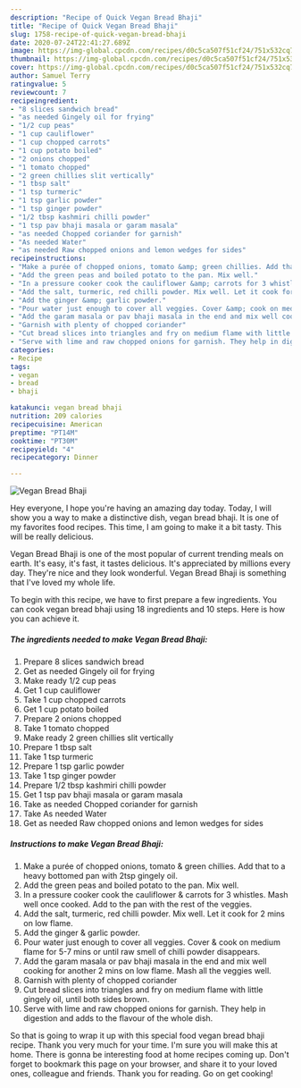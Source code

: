 ```yaml
---
description: "Recipe of Quick Vegan Bread Bhaji"
title: "Recipe of Quick Vegan Bread Bhaji"
slug: 1758-recipe-of-quick-vegan-bread-bhaji
date: 2020-07-24T22:41:27.689Z
image: https://img-global.cpcdn.com/recipes/d0c5ca507f51cf24/751x532cq70/vegan-bread-bhaji-recipe-main-photo.jpg
thumbnail: https://img-global.cpcdn.com/recipes/d0c5ca507f51cf24/751x532cq70/vegan-bread-bhaji-recipe-main-photo.jpg
cover: https://img-global.cpcdn.com/recipes/d0c5ca507f51cf24/751x532cq70/vegan-bread-bhaji-recipe-main-photo.jpg
author: Samuel Terry
ratingvalue: 5
reviewcount: 7
recipeingredient:
- "8 slices sandwich bread"
- "as needed Gingely oil for frying"
- "1/2 cup peas"
- "1 cup cauliflower"
- "1 cup chopped carrots"
- "1 cup potato boiled"
- "2 onions chopped"
- "1 tomato chopped"
- "2 green chillies slit vertically"
- "1 tbsp salt"
- "1 tsp turmeric"
- "1 tsp garlic powder"
- "1 tsp ginger powder"
- "1/2 tbsp kashmiri chilli powder"
- "1 tsp pav bhaji masala or garam masala"
- "as needed Chopped coriander for garnish"
- "As needed Water"
- "as needed Raw chopped onions and lemon wedges for sides"
recipeinstructions:
- "Make a purée of chopped onions, tomato &amp; green chillies. Add that to a heavy bottomed pan with 2tsp gingely oil."
- "Add the green peas and boiled potato to the pan. Mix well."
- "In a pressure cooker cook the cauliflower &amp; carrots for 3 whistles. Mash well once cooked. Add to the pan with the rest of the veggies."
- "Add the salt, turmeric, red chilli powder. Mix well. Let it cook for 2 mins on low flame."
- "Add the ginger &amp; garlic powder."
- "Pour water just enough to cover all veggies. Cover &amp; cook on medium flame for 5-7 mins or until raw smell of chilli powder disappears."
- "Add the garam masala or pav bhaji masala in the end and mix well cooking for another 2 mins on low flame. Mash all the veggies well."
- "Garnish with plenty of chopped coriander"
- "Cut bread slices into triangles and fry on medium flame with little gingely oil, until both sides brown."
- "Serve with lime and raw chopped onions for garnish. They help in digestion and adds to the flavour of the whole dish."
categories:
- Recipe
tags:
- vegan
- bread
- bhaji

katakunci: vegan bread bhaji 
nutrition: 209 calories
recipecuisine: American
preptime: "PT14M"
cooktime: "PT30M"
recipeyield: "4"
recipecategory: Dinner

---
```



![Vegan Bread Bhaji](https://img-global.cpcdn.com/recipes/d0c5ca507f51cf24/751x532cq70/vegan-bread-bhaji-recipe-main-photo.jpg)

Hey everyone, I hope you're having an amazing day today. Today, I will show you a way to make a distinctive dish, vegan bread bhaji. It is one of my favorites food recipes. This time, I am going to make it a bit tasty. This will be really delicious.



Vegan Bread Bhaji is one of the most popular of current trending meals on earth. It's easy, it's fast, it tastes delicious. It's appreciated by millions every day. They're nice and they look wonderful. Vegan Bread Bhaji is something that I've loved my whole life.


To begin with this recipe, we have to first prepare a few ingredients. You can cook vegan bread bhaji using 18 ingredients and 10 steps. Here is how you can achieve it.

<!--inarticleads1-->

##### The ingredients needed to make Vegan Bread Bhaji:

1. Prepare 8 slices sandwich bread
1. Get as needed Gingely oil for frying
1. Make ready 1/2 cup peas
1. Get 1 cup cauliflower
1. Take 1 cup chopped carrots
1. Get 1 cup potato boiled
1. Prepare 2 onions chopped
1. Take 1 tomato chopped
1. Make ready 2 green chillies slit vertically
1. Prepare 1 tbsp salt
1. Take 1 tsp turmeric
1. Prepare 1 tsp garlic powder
1. Take 1 tsp ginger powder
1. Prepare 1/2 tbsp kashmiri chilli powder
1. Get 1 tsp pav bhaji masala or garam masala
1. Take as needed Chopped coriander for garnish
1. Take As needed Water
1. Get as needed Raw chopped onions and lemon wedges for sides




<!--inarticleads2-->

##### Instructions to make Vegan Bread Bhaji:

1. Make a purée of chopped onions, tomato &amp; green chillies. Add that to a heavy bottomed pan with 2tsp gingely oil.
1. Add the green peas and boiled potato to the pan. Mix well.
1. In a pressure cooker cook the cauliflower &amp; carrots for 3 whistles. Mash well once cooked. Add to the pan with the rest of the veggies.
1. Add the salt, turmeric, red chilli powder. Mix well. Let it cook for 2 mins on low flame.
1. Add the ginger &amp; garlic powder.
1. Pour water just enough to cover all veggies. Cover &amp; cook on medium flame for 5-7 mins or until raw smell of chilli powder disappears.
1. Add the garam masala or pav bhaji masala in the end and mix well cooking for another 2 mins on low flame. Mash all the veggies well.
1. Garnish with plenty of chopped coriander
1. Cut bread slices into triangles and fry on medium flame with little gingely oil, until both sides brown.
1. Serve with lime and raw chopped onions for garnish. They help in digestion and adds to the flavour of the whole dish.




So that is going to wrap it up with this special food vegan bread bhaji recipe. Thank you very much for your time. I'm sure you will make this at home. There is gonna be interesting food at home recipes coming up. Don't forget to bookmark this page on your browser, and share it to your loved ones, colleague and friends. Thank you for reading. Go on get cooking!
